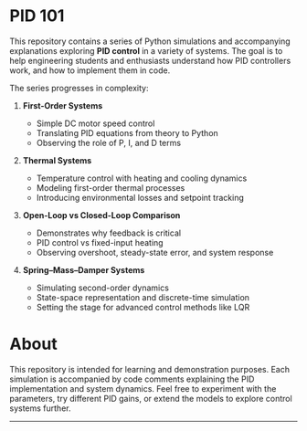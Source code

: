 # PID 101

This repository contains a series of Python simulations and accompanying explanations exploring **PID control** in a variety of systems. The goal is to help engineering students and enthusiasts understand how PID controllers work, and how to implement them in code.

The series progresses in complexity:

1. **First-Order Systems**  
   - Simple DC motor speed control  
   - Translating PID equations from theory to Python  
   - Observing the role of P, I, and D terms

2. **Thermal Systems**  
   - Temperature control with heating and cooling dynamics  
   - Modeling first-order thermal processes  
   - Introducing environmental losses and setpoint tracking

3. **Open-Loop vs Closed-Loop Comparison**  
   - Demonstrates why feedback is critical  
   - PID control vs fixed-input heating  
   - Observing overshoot, steady-state error, and system response

4. **Spring–Mass–Damper Systems**  
   - Simulating second-order dynamics  
   - State-space representation and discrete-time simulation  
   - Setting the stage for advanced control methods like LQR

# About
This repository is intended for learning and demonstration purposes. Each simulation is accompanied by code comments explaining the PID implementation and system dynamics.
Feel free to experiment with the parameters, try different PID gains, or extend the models to explore control systems further.

---
